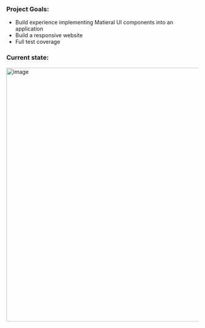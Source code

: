 ### Project Goals:

- Build experience implementing Matieral UI components into an application
- Build a responsive website
- Full test coverage

### Current state:
<img width="666" alt="image" src="https://github.com/mr-jackpot/take-home-pay-calculator/assets/18235528/938a07b1-1b79-4529-bc0f-cf96ffe7a0d7">

